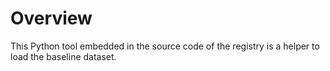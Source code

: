# Overview
This Python tool embedded in the source code of the registry is a helper to load the baseline dataset.
